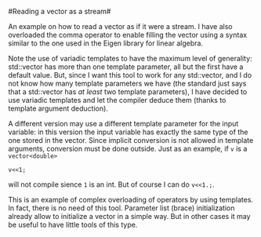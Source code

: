 #Reading a vector as a stream#

An example on how to read a vector as if it were a stream. I have also overloaded the comma operator to enable filling the vector using a syntax similar to the one used in the Eigen library for linear algebra.

Note the use of variadic templates to have the maximum level of generality: std::vector has more than one template parameter, all but the first have a default value. But, since I want this tool to work for any std::vector, and I do not know how many template parameters we have (the standard just says that a std::vector has *at least* two template parameters), I have decided to use variadic templates and let the compiler deduce them (thanks to template argument deduction).

A different version may use a different template parameter for the input variable: in this version the input variable has exactly the same type of the one stored in the vector. Since implicit conversion is not allowed in template arguments, conversion must be done outside. Just as an example, if `v` is a `vector<double>`

`v<<1;`

will not compile sience `1` is an int. But of course I can do `v<<1.;`.

This is an example of complex overloading of operators by using templates. In fact, there is no need of this tool. Parameter list (brace) initialization already allow to initialize a vector in a simple way. But in other cases it may be useful to have little tools of this type.
